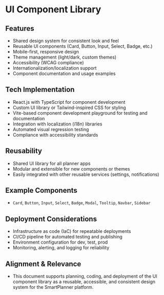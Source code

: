 
# UI Component Library

## Features
- Shared design system for consistent look and feel
- Reusable UI components (Card, Button, Input, Select, Badge, etc.)
- Mobile-first, responsive design
- Theme management (light/dark, custom themes)
- Accessibility (WCAG compliance)
- Internationalization/localization support
- Component documentation and usage examples

## Tech Implementation
- React.js with TypeScript for component development
- Custom UI library or Tailwind-inspired CSS for styling
- Vite-based component development playground for testing and documentation
- Integration with localization (i18n) libraries
- Automated visual regression testing
- Compliance with accessibility standards

## Reusability
- Shared UI library for all planner apps
- Modular and extensible for new components or themes
- Easily integrated with other reusable services (settings, notifications)

## Example Components
- `Card`, `Button`, `Input`, `Select`, `Badge`, `Modal`, `Tooltip`, `Navbar`, `Sidebar`

## Deployment Considerations
- Infrastructure as code (IaC) for repeatable deployments
- CI/CD pipeline for automated testing and publishing
- Environment configuration for dev, test, prod
- Monitoring, alerting, and logging for reliability

## Alignment & Relevance
- This document supports planning, coding, and deployment of the UI component library as a reusable, accessible, and consistent design system for the SmartPlanner platform.

